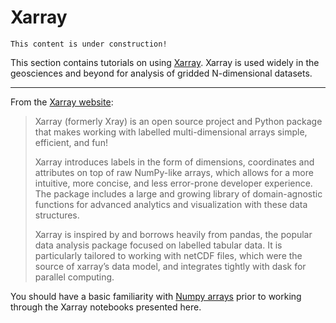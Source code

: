 # Xarray

```{note}
This content is under construction!
```

This section contains tutorials on using [Xarray][xarray home]. Xarray is used widely in the geosciences and beyond for analysis of gridded N-dimensional datasets.

---

From the [Xarray website][xarray home]:

> Xarray (formerly Xray) is an open source project and Python package that makes working with labelled multi-dimensional arrays simple, efficient, and fun!
>
> Xarray introduces labels in the form of dimensions, coordinates and attributes on top of raw NumPy-like arrays, which allows for a more intuitive, more concise, and less error-prone developer experience. The package includes a large and growing library of domain-agnostic functions for advanced analytics and visualization with these data structures.
>
> Xarray is inspired by and borrows heavily from pandas, the popular data analysis package focused on labelled tabular data. It is particularly tailored to working with netCDF files, which were the source of xarray’s data model, and integrates tightly with dask for parallel computing.

You should have a basic familiarity with [Numpy arrays](numpy) prior to working through the Xarray notebooks presented here.

[xarray home]: http://xarray.pydata.org/en/stable/
